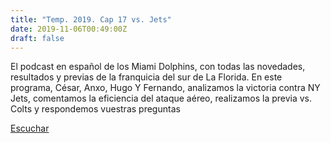 ```yaml
---
title: "Temp. 2019. Cap 17 vs. Jets"
date: 2019-11-06T00:49:00Z
draft: false
---
```


El podcast en español de los Miami Dolphins, con todas las novedades, resultados y previas de la franquicia del sur de La Florida.
En este programa, César, Anxo, Hugo Y Fernando, analizamos la victoria contra NY Jets, comentamos la eficiencia del ataque aéreo, realizamos la previa vs. Colts y respondemos vuestras preguntas

[Escuchar](https://www.ivoox.com/temp-2019-cap-17-vs-jets-audios-mp3_rf_43970721_1.html)
